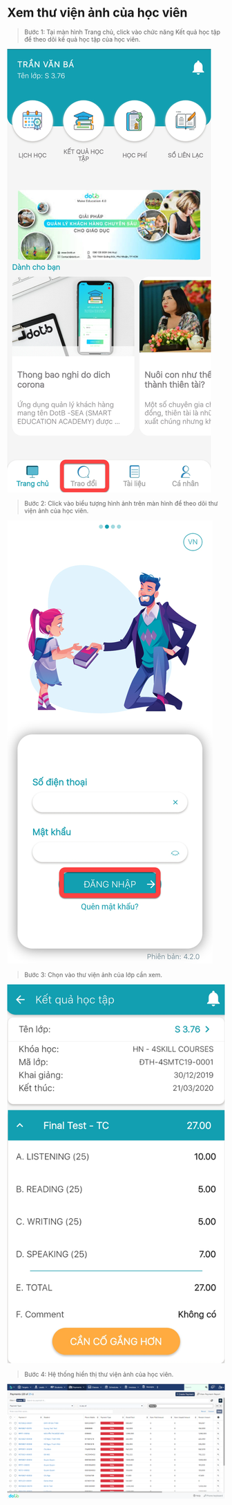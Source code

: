 # Xem thư viện ảnh của học viên

> Bước 1: Tại màn hình Trang chủ, click vào chức năng Kết quả học tập để theo dõi kế quả học tập của học viên.

![](../.gitbook/assets/image%20%2823%29.png)

> Bước 2: Click vào biểu tượng hình ảnh trên màn hình để theo dõi thư viện ảnh của học viên.

![](../.gitbook/assets/image%20%2821%29.png)

> Bước 3: Chọn vào thư viện ảnh của lớp cần xem.

![](../.gitbook/assets/image%20%2863%29.png)

> Bước 4: Hệ thống hiển thị thư viện ảnh của học viên.

![](../.gitbook/assets/image%20%2865%29.png)

